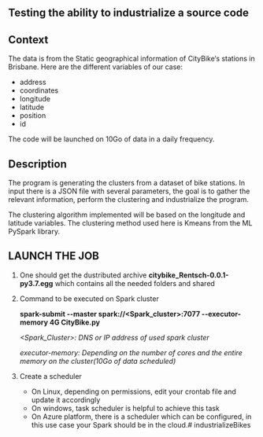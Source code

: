 ## Testing the ability to industrialize a source code

## Context

The data is from the Static geographical information of CityBike‘s stations in Brisbane. 
Here are the different variables of our case:

  - address
  - coordinates
  - longitude
  - latitude
  - position
  - id
  
  The code will be launched on 10Go of data in a daily frequency.

## Description

  The program is generating the clusters from a dataset of bike stations. In input there is a JSON file with several parameters, the goal is to gather the relevant information, perform the clustering and industrialize the program.
  
  The clustering algorithm implemented will be based on the longitude and latitude variables.
  The clustering method used here is Kmeans from the ML PySpark library.
  
  
 ## LAUNCH THE JOB
 1.  One should get the dustributed archive **citybike_Rentsch-0.0.1-py3.7.egg** which contains all the needed folders and shared 
 
 2.  Command to be executed on Spark cluster
 
      **spark-submit --master spark://<Spark_cluster>:7077 --executor-memory 4G CityBike.py**
      
      *<Spark_Cluster>: DNS or IP address  of used spark cluster*
      
      *executor-memory: Depending on the number of cores and the entire memory on the cluster(10Go of data scheduled)*
      
 3. Create a scheduler 
 
    - On Linux, depending on permissions, edit your crontab file and update it accordingly
    - On windows, task scheduler is helpful to achieve this task
    - On Azure platform, there is a scheduler which can be configured, in this use case your Spark should be in the cloud.# industrializeBikes
